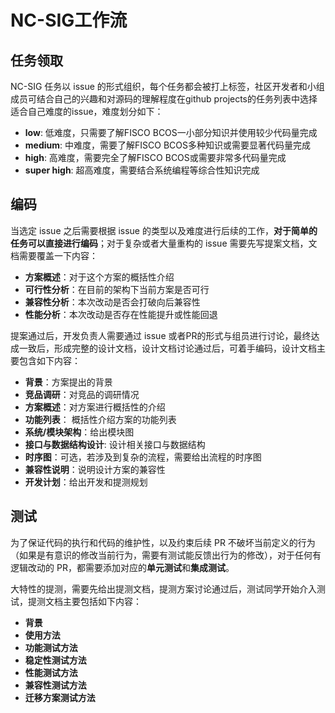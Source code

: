 # NC-SIG工作流
## 任务领取

NC-SIG 任务以 issue 的形式组织，每个任务都会被打上标签，社区开发者和小组成员可结合自己的兴趣和对源码的理解程度在github projects的任务列表中选择适合自己难度的issue，难度划分如下：

- **low**: 低难度，只需要了解FISCO BCOS一小部分知识并使用较少代码量完成
- **medium**: 中难度，需要了解FISCO BCOS多种知识或需要显著代码量完成
- **high**: 高难度，需要完全了解FISCO BCOS或需要非常多代码量完成
- **super high**: 超高难度，需要结合系统编程等综合性知识完成

## 编码

当选定 issue 之后需要根据 issue 的类型以及难度进行后续的工作，**对于简单的任务可以直接进行编码**；对于复杂或者大量重构的 issue 需要先写提案文档，文档需要覆盖一下内容：

- **方案概述**：对于这个方案的概括性介绍
- **可行性分析**：在目前的架构下当前方案是否可行
- **兼容性分析**：本次改动是否会打破向后兼容性
- **性能分析**：本次改动是否存在性能提升或性能回退

提案通过后，开发负责人需要通过 issue 或者PR的形式与组员进行讨论，最终达成一致后，形成完整的设计文档，设计文档讨论通过后，可着手编码，设计文档主要包含如下内容：

- **背景**：方案提出的背景
- **竞品调研**：对竞品的调研情况
- **方案概述**：对方案进行概括性的介绍
- **功能列表**： 概括性介绍方案的功能列表
- **系统/模块架构**：给出模块图
- **接口与数据结构设计**: 设计相关接口与数据结构
- **时序图**：可选，若涉及到复杂的流程，需要给出流程的时序图
- **兼容性说明**：说明设计方案的兼容性
- **开发计划**：给出开发和提测规划
## 测试

为了保证代码的执行和代码的维护性，以及约束后续 PR 不破坏当前定义的行为（如果是有意识的修改当前行为，需要有测试能反馈出行为的修改），对于任何有逻辑改动的 PR，都需要添加对应的**单元测试**和**集成测试**。

大特性的提测，需要先给出提测文档，提测方案讨论通过后，测试同学开始介入测试，提测文档主要包括如下内容：
- **背景**
- **使用方法**
- **功能测试方法**
- **稳定性测试方法**
- **性能测试方法**
- **兼容性测试方法**
- **迁移方案测试方法**
